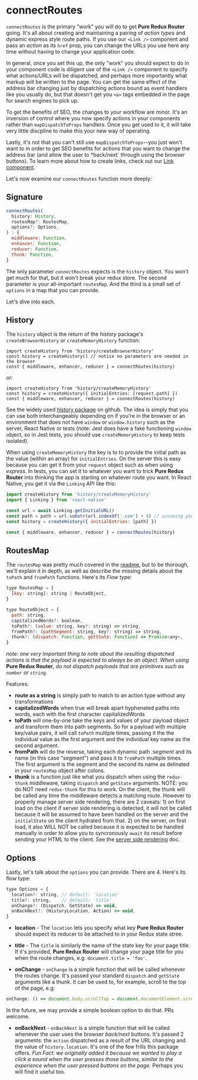 # connectRoutes

`connectRoutes` is the primary "work" you will do to get **Pure Redux Router** going. It's all about creating and maintaining
a pairing of *action types* and dynamic express style route paths. If you use our `<Link />` component and pass an *action* as
its `href` prop, you can change the URLs you use here any time without having to change your application code. 

In general, once you set this up, the only "work" you should expect to do in your component code is diligent use of the `<Link />` component
to specify what actions/URLs will be dispatched, and perhaps more importantly what markup will be written to the page. You can get the same
effect of the address bar changing just by dispatching actions bound as event handlers like you usually do, but that doesn't get you
`<a>` tags embedded in the page for search engines to pick up. 

To get the benefits of SEO, the changes to your workflow are minor. It's an inversion of control where you now specify actions in your components
rather than `mapDispatchToProps` handlers. Once you get used to it, it will take very little discpline to make this your new way of operating.

Lastly, it's not that you can't still use `mapDispatchToProps`--you just won't want to
in order to get SEO benefits for actions that you want to change the address bar (and allow the user to *back/next` through using the 
browser buttons). To learn more about how to create links, check out our [Link component](https://github.com/faceyspacey/pure-redux-router-link).

Let's now examine our `connectRoutes` function more deeply:

## Signature
```javascript
connectRoutes(
  history: History,
  routesMap?: RoutesMap,
  options?: Options,
) : {
  middleware: Function,
  enhancer: Function,
  reducer: Function,
  thunk: Function,
}
```

The only parameter `connectRoutes` expects is the `history` object. You won't get much for that, but it won't break your redux store.
The second parameter is your all-important `routesMap`. And the third is a small set of `options` in a map that you can provide.

Let's dive into each.

## History
The `history` object is the return of the *history* package's `createBrowserHistory` or `createMemoryHistory` function:

```
import createHistory from 'history/createBrowserHistory'
const history = createHistory() // notice no parameters are needed in the browser
const { middleware, enhancer, reducer } = connectRoutes(history)

```
*or:*
```
import createHistory from 'history/createMemoryHistory'
const history = createHistory({ initialEntries: [request.path] })
const { middleware, enhancer, reducer } = connectRoutes(history)
```

See the widely used [history package](https://github.com/ReactTraining/history) on github. The idea is simply that you can use
both interchangeably depending on if you're in the browser or an environment that does not have `window` or `window.history` such as the 
server, React Native or tests (note: Jest does have a fake functioning `window` object, so in Jest tests, you should
use `createMemoryHistory` to keep tests isolated).

When using `createMemoryHistory` the key is to to provide the initial path as the value (within an array) for `initialEntries`. On the
server this is easy because you can get it from your `request` object such as when using *express*. In tests, you can set it to whatever
you want to trick **Pure Redux Router** into thinking the app is starting on whatever route you want. In React Native, you get it via
the `Linking` API like this:

```javascript
import createHistory from 'history/createMemoryHistory'
import { Linking } from 'react-native'

const url = await Linking.getInitialURL()
const path = path = url.substr(url.indexOf('.com') + 4) // assuming you're using Universal Links
const history = createHistory({ initialEntries: [path] })

const { middleware, enhancer, reducer } = connectRoutes(history)
```


## RoutesMap

The `routesMap` was pretty much covered in the [readme](../README.md), but to be thorough,
we'll explain it in depth, as well as describe the missing details about the `toPath` and `fromPath` functions. Here's its 
*Flow type*:

```javascript
type RoutesMap = {
  [key: string]: string | RouteObject,
}

type RouteObject = {
  path: string,
  capitalizedWords?: boolean,
  toPath?: (value: string, key?: string) => string,
  fromPath?: (pathSegment: string, key?: string) => string,
  thunk?: (dispatch: Function, getState: Function) => Promise<any>,
}
```

*note: one very important thing to note about the resulting dispatched actions is that the payload is expected to always be an object.
When using* **Pure Redux Router**, *do not dispatch payloads that are primitives such as `number` or `string`.*

Features:
* **route as a string** is simply path to match to an action type without any transformations
* **capitalizedWords** when true will break apart hyphenated paths into words, each with the first character capitalizedWords
* **toPath** will one-by-one take the keys and values of your payload object and transform them into path segments. So for a payload 
with multiple key/value pairs, it will call `toPath` multiple times, passing it the the individual value as the first argument
and the individual key name as the second argument.
* **fromPath** will do the reverse, taking each dynamic path *:segment* and its name (in this case "segment") and pass it to 
`fromPath` multiple times. The first argument is the segment and the second its name as delinated in your `routesMap` object
after colons.
* **thunk** is a function just like what you dispatch when using the `redux-thunk` middleware, taking `dispatch` and `getState`
arguments. NOTE: you do NOT need `redux-thunk` for this to work. On the client, the thunk will be called any time the middleware
detects a matching route. However to properly manage server side rendering, there are 2 caveats: 1) on first load on the client if
server side rendering is detected, it will not be called because it will be assumed to have been handled on the server and the 
`initialState` on the client hydrated from that. 2) on the server, on first load, it also WILL NOT be called because it is expected
to be handled manually in order to allow you to syncronously `await` its result before sending your HTML to the client. See the
[server side rendering](./docs/server-rendering.md) doc.


## Options
Lastly, let's talk about the `options` you can provide. There are 4. Here's its flow type:

```javascript
type Options = {
  location?: string, // default: 'location'
  title?: string,    // default: 'title'
  onChange?: (Dispatch, GetState) => void,
  onBackNext?: (HistoryLocation, Action) => void,
}
```

* **location** - The `location` lets you specify what key **Pure Redux Router** should expect its reducer to be attached to in your Redux state stree. 

* **title** - The `title` is similarly the name of the state key for your page title. If it's provided, **Pure Redux Router** will change your page 
title for you when the route changes, e.g. `document.title = 'foo'`.

* **onChange** - `onChange` is a simple function that will be called whenever the routes change. It's passed your standard `dispatch` and `getState` arguments
like a thunk. It can be used to, for example, scroll to the top of the page, e.g:

```javascript
onChange: () => document.body.scrollTop = document.documentElement.scrollTop = 0
```

In the future, we may provide a simple boolean option to do that. PRs welcome.

* **onBackNext** - `onBackNext` is a simple function that will be called whenever the user uses the browser *back/next* buttons. It's passed 2 arguments:
the `action` dispatched as a result of the URL changing and the value of `history.location`. It's one of the few frills this package
offers. *Fun Fact: we originally added it because we wanted to play a click a sound when the user presses those buttons, similar to
the experience when the user pressed buttons on the page.* Perhaps you will find it useful too. 
